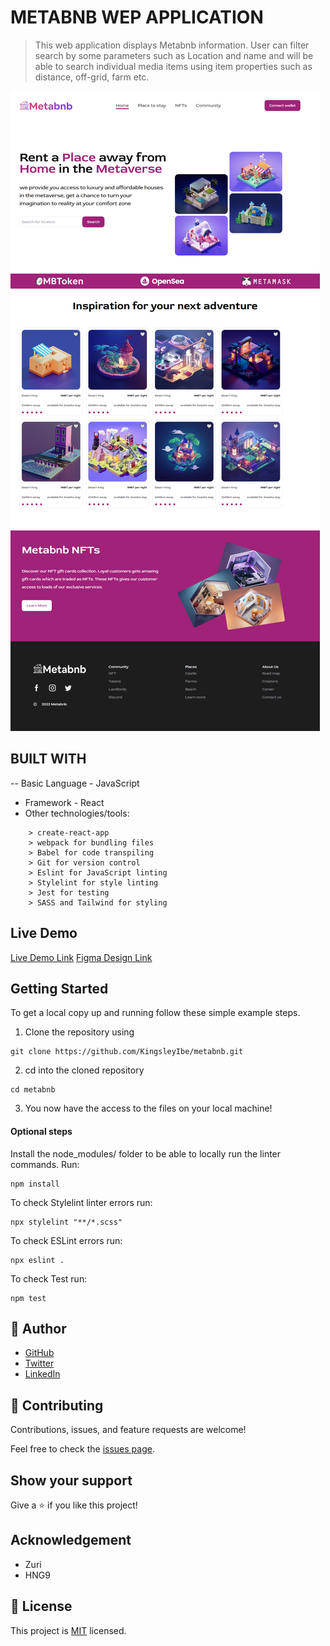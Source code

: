 # METABNB WEP APPLICATION

>This web application displays Metabnb information. User can filter search by some parameters such as Location and name and will be able to search individual media items using item properties such as distance, off-grid, farm etc.

![Screenshot](./src/assets/images/screenshot.png)

## BUILT WITH

-- Basic Language - JavaScript 
- Framework - React
- Other technologies/tools: 

``` create-react-app
    > create-react-app
    > webpack for bundling files
    > Babel for code transpiling
    > Git for version control
    > Eslint for JavaScript linting
    > Stylelint for style linting
    > Jest for testing
    > SASS and Tailwind for styling
 ```

## Live Demo

[Live Demo Link](https://metabnb-ten.vercel.app/)
[Figma Design Link](https://www.figma.com/file/OQ0TTzCJ7I3kzXUQDb8k45/Metabnb-for-frontend-(Copy)?node-id=1%3A250&t=7gODkvQvWr3oZmoF-0)

## Getting Started

To get a local copy up and running follow these simple example steps.

1. Clone the repository using

```
git clone https://github.com/KingsleyIbe/metabnb.git
```

2. cd into the cloned repository

```
cd metabnb
```

3. You now have the access to the files on your local machine!

#### Optional steps

Install the node_modules/ folder to be able to locally run the linter commands. Run:

```
npm install
```


To check Stylelint linter errors run:

```
npx stylelint "**/*.scss"
```

To check ESLint errors run:

```
npx eslint .
```

To check Test run:

```
npm test
```

## 👤 **Author**

- [GitHub](https://github.com/kingsleyibe)
- [Twitter](https://twitter.com/ibekingsley2)
- [LinkedIn](https://www.linkedin.com/in/kingsley-ibe-5669a5134/)

## 🤝 Contributing

Contributions, issues, and feature requests are welcome!

Feel free to check the [issues page](https://github.com/KingsleyIbe/metabnb/issues).

## Show your support

Give a ⭐️ if you like this project!

## Acknowledgement
- Zuri
- HNG9

## 📝 License

This project is [MIT](./MIT.md) licensed.
